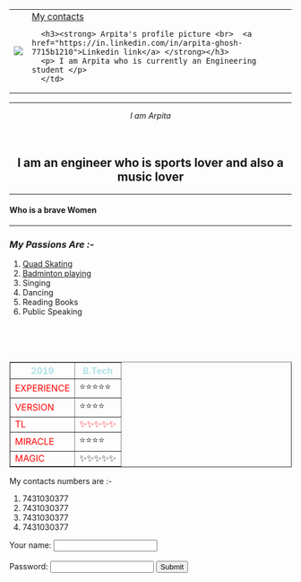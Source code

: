 
<head>

   <link rel="stylesheet" href="css styles.css">
  
</head>
<body>
  <table>
    <tr>
      <td><img src="file://desktop-bj5ddep/Users/asd/OneDrive/Desktop/aria2.png"></td>
      <td><a href="file://DESKTOP-BJ5DDEP/Users/asd/OneDrive/Desktop/My%20contacts.html"> My contacts </a>


      <h3><strong> Arpita's profile picture <br>  <a href="https://in.linkedin.com/in/arpita-ghosh-7715b1210">Linkedin link</a> </strong></h3>
      <p> I am Arpita who is currently an Engineering student </p>
      </td>

   </tr>
 </table>
<center>
<hr size="3">
<em> I am Arpita </em>
<br>
<br>
<br>
<h2> I am an engineer who is sports lover and also a music lover </h2>
<hr size="3">

</center>
<h4><strong>Who is a brave Women </strong></h4>
<hr>
<h3><strong><em>My Passions Are :-</em> </strong></h3>
<ol>
  <li><a href = "https://www.youtube.com/watch?v=sSwQIJfQ2FU"> Quad Skating</a></li>
  <li><a href="https://www.youtube.com/watch?v=HucIqi8Lw3E"> Badminton playing</a></li>
  <li>Singing</li>
  <li>Dancing</li>
  <li>Reading Books</li>
  <li>Public Speaking</li>
</ol>
<br>
<br>
<br>
<table border = "1">
  <thead style="color:powderblue;">
    <tr>
      <th > 2019 </th>
      <th> B.Tech </th>

   </tr>
 </thead>
 <tbody>
   <tr>
    <td style="color:red;"> EXPERIENCE </td>
    <td>⭐⭐⭐⭐⭐</td>
   </tr>
    <tr>
      <td style="color:red;">VERSION</td>
      <td>⭐⭐⭐⭐</td>
    </tr>
    <tr>
      <td style="color:red;"> TL </td>
      <td style="color:red;">✨✨✨✨✨</td>
    </tr>
    <tr>
     <td style="color:red;"> MIRACLE </td>
     <td>⭐⭐⭐⭐</td>
    </tr>
    <tr>
      <td style="color:red;"> MAGIC </td>
      <td>✨✨✨✨✨</td>
   </tr>
  </tbody>
</table>
  </body>
    </html>
    <html>
 <head>
   <title> My Contacts </title>

 </head>
 <body>
   <p> My contacts numbers are :- </p>

   <ol>
    <li> 7431030377</li>
    <li> 7431030377</li>
    <li> 7431030377</li>
    <li> 7431030377</li>
  </ol>
 <form class="" action="u.html" method="post">
   <label> Your name: </label>
   <input type="text" name="" value=""><br><br>
   <label>Password:</label>
   <input type="password:" name="" value="">

   <input type ="submit" name="">
 </form>

  </body>
    <html>

